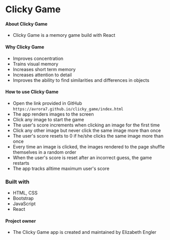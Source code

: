 # Clicky Game

#### About Clicky Game 
* Clicky Game is a memory game build with React

#### Why Clicky Game
*  Improves concentration
*  Trains visual memory
*  Increases short term memory
*  Increases attention to detail
*  Improves the ability to find similarities and differences in objects
  
#### How to use Clicky Game
*  Open the link provided in GitHub ```https://avrora7.github.io/clicky_game/index.html``` 
*  The app renders images to the screen
*  Click any image to start the game
*  The user's score increments when clicking an image for the first time
*  Click any other image but never click the same image more than once
*  The user's score resets to 0 if he/she clicks the same image more than once
*  Every time an image is clicked, the images rendered to the page shuffle themselves in a random order
*  When the user's score is reset after an incorrect guess, the game restarts
*  The app tracks alltime maximum user's score

### Built with
* HTML, CSS
* Bootstrap
* JavaScript
* React

#### Project owner
* The Clicky Game app is created and maintained by Elizabeth Engler